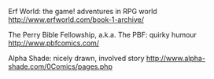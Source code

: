 Erf World: the game! adventures in RPG world
http://www.erfworld.com/book-1-archive/


The Perry Bible Fellowship, a.k.a. The PBF: quirky humour
http://www.pbfcomics.com/


Alpha Shade: nicely drawn, involved story
http://www.alpha-shade.com/0Comics/pages.php
